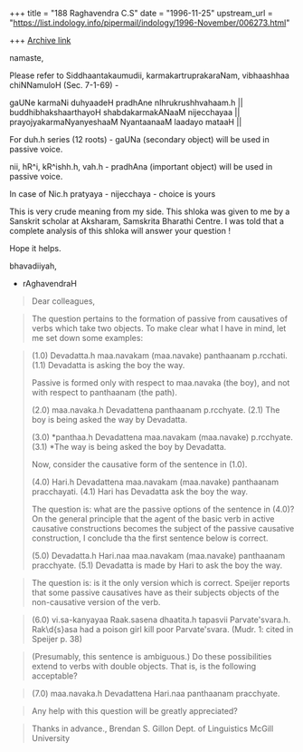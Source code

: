 +++
title = "188 Raghavendra C.S"
date = "1996-11-25"
upstream_url = "https://list.indology.info/pipermail/indology/1996-November/006273.html"

+++
[Archive link](https://list.indology.info/pipermail/indology/1996-November/006273.html)

namaste,

Please refer to Siddhaantakaumudii, karmakartruprakaraNam,
vibhaashhaa chiNNamuloH (Sec. 7-1-69) -

   gaUNe karmaNi duhyaadeH pradhAne nIhrukrushhvahaam.h ||
   buddhibhakshaarthayoH shabdakarmakANaaM nijecchayaa ||
   prayojyakarmaNyanyeshaaM NyantaanaaM laadayo mataaH ||

For duh.h series (12 roots) - gaUNa (secondary object) will be used
  in passive voice.

nii, hR^i, kR^ishh.h, vah.h - pradhAna (important object) will be used
  in passive voice.

In case of Nic.h pratyaya - nijecchaya - choice is yours

This is very crude meaning from my side. This shloka was given to me by a
Sanskrit scholar at Aksharam, Samskrita Bharathi Centre. I was told that
a complete analysis of this shloka will answer your question !

Hope it helps.

bhavadiiyah,
- rAghavendraH

>Dear colleagues,


>The question pertains to the formation of passive from causatives 
>of verbs which take two objects. To make clear what I have in mind,
>let me set down some examples:

>(1.0) Devadatta.h maa.navakam (maa.navake) panthaanam p.rcchati.
>(1.1) Devadatta is asking the boy the way.
>
>Passive is formed only with respect to maa.navaka (the boy), and 
>not with respect to panthaanam (the path).
>
>(2.0) maa.navaka.h Devadattena panthaanam p.rcchyate.
>(2.1) The boy is being asked the way by Devadatta.
>
>(3.0) *panthaa.h Devadattena maa.navakam (maa.navake) p.rcchyate.
>(3.1) *The way is being asked the boy by Devadatta.
>
>Now, consider the causative form of the sentence in (1.0).
>
>(4.0) Hari.h Devadattena maa.navakam (maa.navake) panthaanam pracchayati.
>(4.1) Hari has Devadatta ask the boy the way.
>
>The question is: what are the passive options of the sentence in (4.0)?
>On the general principle that the agent of the basic verb in active
>causative constructions becomes the subject of the passive causative
>construction, I conclude tha the first sentence below is correct. 
>
>(5.0) Devadatta.h Hari.naa maa.navakam (maa.navake) panthaanam pracchyate.
>(5.1) Devadatta is made by Hari to ask the boy the way.

>The question is: is it the only version which is correct. 
>Speijer reports that some passive causatives have as their subjects 
>objects of the non-causative version of the verb.

>(6.0) vi.sa-kanyayaa Raak.sasena dhaatita.h tapasvii Parvate'svara.h.
>      Rak\d{s}asa had a poison girl kill poor Parvate\'svara.
>		(Mudr. 1: cited in Speijer p. 38)

>(Presumably, this sentence is ambiguous.) Do these possibilities 
>extend to verbs with double objects. That is, is the following 
>acceptable?

>(7.0) maa.navaka.h Devadattena Hari.naa panthaanam pracchyate.

>Any help with this question will be greatly appreciated?

>Thanks in advance.\, 
>Brendan S. Gillon
>Dept. of Linguistics
>McGill University




